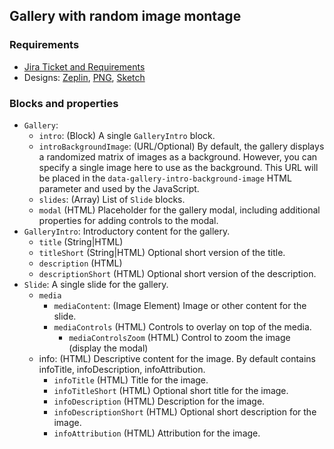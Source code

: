 ## Gallery with random image montage

### Requirements
* [Jira Ticket and Requirements](https://perfectsense.atlassian.net/browse/BSP-1571)
* Designs: [Zeplin](https://zpl.io/Z11ulFh), [PNG](https://www.dropbox.com/sh/n1ljua526dyo6l3/AAB43ovSiTFXz4LxKuIARrGfa?dl=0), [Sketch](https://www.dropbox.com/s/bz9w6u8mn742rjt/Base%20Photo%20Gallery.sketch?dl=0)

### Blocks and properties
* `Gallery`:
    * `intro`: (Block) A single `GalleryIntro` block.
    * `introBackgroundImage`: (URL/Optional) By default, the gallery displays a randomized matrix of images
      as a background. However, you can specify a single image here to use as the background. This URL will
      be placed in the `data-gallery-intro-background-image` HTML parameter and used by the JavaScript.
    * `slides`: (Array) List of `Slide` blocks.
    * `modal` (HTML) Placeholder for the gallery modal, including additional properties for adding controls to the modal.
* `GalleryIntro`: Introductory content for the gallery.
    * `title` (String|HTML)
    * `titleShort` (String|HTML) Optional short version of the title.
    * `description` (HTML)
    * `descriptionShort` (HTML) Optional short version of the description.
* `Slide`: A single slide for the gallery.
    * `media`
        * `mediaContent`: (Image Element) Image or other content for the slide.
        * `mediaControls` (HTML) Controls to overlay on top of the media.
            * `mediaControlsZoom` (HTML) Control to zoom the image (display the modal)
    * info: (HTML) Descriptive content for the image. By default contains infoTitle, infoDescription, infoAttribution.
        * `infoTitle` (HTML) Title for the image.
        * `infoTitleShort` (HTML) Optional short title for the image.
        * `infoDescription` (HTML) Description for the image.
        * `infoDescriptionShort` (HTML) Optional short description for the image.
        * `infoAttribution` (HTML) Attribution for the image.
